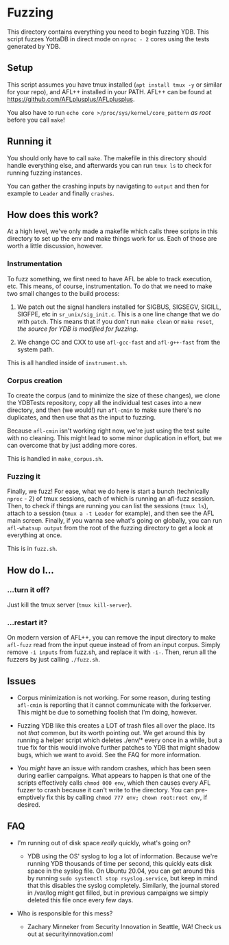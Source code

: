 # Fuzzing

This directory contains everything you need to begin fuzzing YDB.  This script fuzzes YottaDB in direct mode on `nproc - 2` cores using the tests generated by YDB.

## Setup

This script assumes you have tmux installed (`apt install tmux -y` or similar for your repo), and AFL++ installed in your PATH.  AFL++ can be found at https://github.com/AFLplusplus/AFLplusplus.

You also have to run `echo core >/proc/sys/kernel/core_pattern` *as root* before you call `make`!

## Running it

You should only have to call `make`.  The makefile in this directory should handle everything else, and afterwards you can run `tmux ls` to check for running fuzzing instances.

You can gather the crashing inputs by navigating to `output` and then for example to `Leader` and finally `crashes`.

## How does this work?

At a high level, we've only made a makefile which calls three scripts in this directory to set up the env and make things work for us.  Each of those are worth a little discussion, however.

### Instrumentation

To fuzz something, we first need to have AFL be able to track execution, etc.  This means, of course, instrumentation.  To do that we need to make two small changes to the build process:

1. We patch out the signal handlers installed for SIGBUS, SIGSEGV, SIGILL, SIGFPE, etc in `sr_unix/sig_init.c`.  This is a one line change that we do with `patch`.  This means that if you don't run `make clean` or `make reset`, _the source for YDB is modified for fuzzing_.

2. We change CC and CXX to use `afl-gcc-fast` and `afl-g++-fast` from the system path.

This is all handled inside of `instrument.sh`.

### Corpus creation

To create the corpus (and to minimize the size of these changes), we clone the YDBTests repository, copy all the individual test cases into a new directory, and then (we would!) run `afl-cmin` to make sure there's no duplicates, and then use that as the input to fuzzing.

Because `afl-cmin` isn't working right now, we're just using the test suite with no cleaning.  This might lead to some minor duplication in effort, but we can overcome that by just adding more cores.

This is handled in `make_corpus.sh`.

### Fuzzing it

Finally, we fuzz!  For ease, what we do here is start a bunch (technically `nproc` - 2) of tmux sessions, each of which is running an afl-fuzz session.  Then, to check if things are running you can list the sessions (`tmux ls`), attach to a session (`tmux a -t Leader` for example), and then see the AFL main screen.  Finally, if you wanna see what's going on globally, you can run `afl-whatsup output` from the root of the fuzzing directory to get a look at everything at once.

This is in `fuzz.sh`.

## How do I...

### ...turn it off?

Just kill the tmux server (`tmux kill-server`).

### ...restart it?

On modern version of AFL++, you can remove the input directory to make `afl-fuzz` read from the input queue instead of from an input corpus.  Simply remove `-i inputs` from fuzz.sh, and replace it with `-i-`.  Then, rerun all the fuzzers by just calling `./fuzz.sh`.

## Issues

- Corpus minimization is not working.  For some reason, during testing `afl-cmin` is reporting that it cannot communicate with the forkserver.  This might be due to something foolish that I'm doing, however.

- Fuzzing YDB like this creates a LOT of trash files all over the place.  Its not _that_ common, but its worth pointing out.  We get around this by running a helper script which deletes ./env/\* every once in a while, but a true fix for this would involve further patches to YDB that might shadow bugs, which we want to avoid.  See the FAQ for more information.

- You _might_ have an issue with random crashes, which has been seen during earlier campaigns.  What appears to happen is that one of the scripts effectively calls `chmod 000 env`, which then causes every AFL fuzzer to crash because it can't write to the directory.  You can pre-emptively fix this by calling `chmod 777 env; chown root:root env`, if desired.

## FAQ

- I'm running out of disk space _really_ quickly, what's going on?
  - YDB using the OS' syslog to log a lot of information.  Because we're running YDB thousands of time per second, this quickly eats disk space in the syslog file.  On Ubuntu 20.04, you can get around this by running `sudo systemctl stop rsyslog.service`, but keep in mind that this disables the syslog completely.  Similarly, the journal stored in /var/log might get filled, but in previous campaigns we simply deleted this file once every few days.

- Who is responsible for this mess?
  - Zachary Minneker from Security Innovation in Seattle, WA! Check us out at securityinnovation.com!
